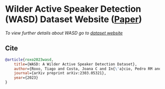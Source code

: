 # Wilder Active Speaker Detection (WASD) Dataset Website ([Paper](https://ieeexplore.ieee.org/document/10554644/))

*To view further details about WASD go to [dataset website](https://tiago-roxo.github.io/WASD/)*

## Cite

```bibtex
@article{roxo2023wasd,
    title={WASD: A Wilder Active Speaker Detection Dataset},
    author={Roxo, Tiago and Costa, Joana C and In{\'a}cio, Pedro RM and Proen{\c{c}}a, Hugo},
    journal={arXiv preprint arXiv:2303.05321},
    year={2023}
}
```
